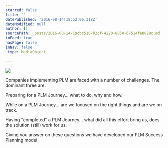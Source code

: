 ```yaml
---
starred: false
title: ''
datePublished: '2016-08-14T19:52:06.318Z'
dateModified: null
author: []
sourcePath: _posts/2016-08-14-19cbc518-b2cf-4220-8850-67514fe8828c.md
inFeed: true
hasPage: false
inNav: false
_type: MediaObject

---
```

![](https://the-grid-user-content.s3-us-west-2.amazonaws.com/c6dd8c70-2f28-42c7-a2a7-71a3189d68c0.jpg)

Companies implementing PLM are faced with a number of challenges. The dominant three are:

Preparing for a PLM Journey... what to do, why and how.

While on a PLM Journey... are we focused on the right things and are we on track.

Having "completed" a PLM Journey... what did all this effort bring us, does the solution (still) work for us.

Giving you answer on these questions we have developed our PLM Success Planning model